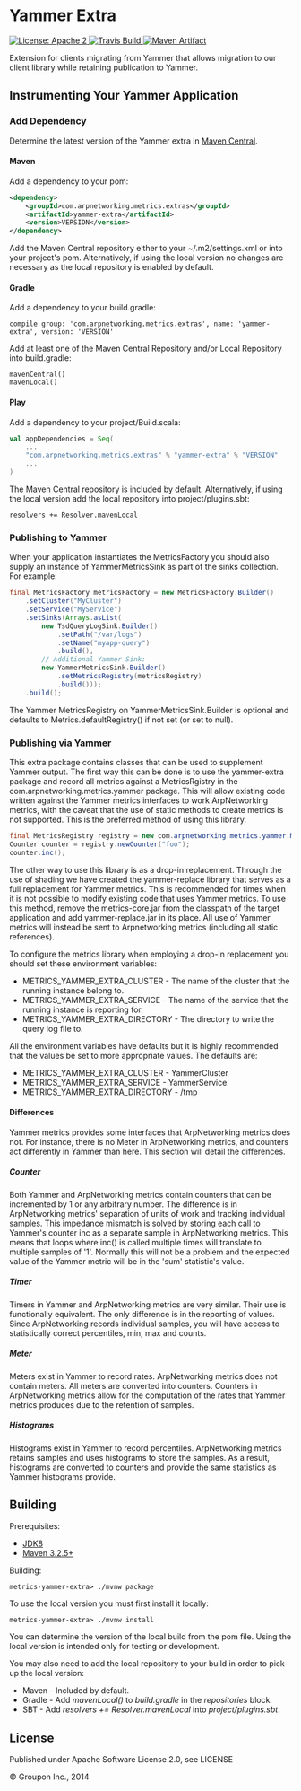 Yammer Extra
============

<a href="https://raw.githubusercontent.com/ArpNetworking/metrics-yammer-extra/master/LICENSE">
    <img src="https://img.shields.io/hexpm/l/plug.svg"
         alt="License: Apache 2">
</a>
<a href="https://travis-ci.org/ArpNetworking/metrics-yammer-extra/">
    <img src="https://travis-ci.org/ArpNetworking/metrics-yammer-extra.png"
         alt="Travis Build">
</a>
<a href="http://search.maven.org/#search%7Cga%7C1%7Cg%3A%22com.arpnetworking.metrics.extras%22%20a%3A%22yammer-extra%22">
    <img src="https://img.shields.io/maven-central/v/com.arpnetworking.metrics.extras/yammer-extra.svg"
         alt="Maven Artifact">
</a>

Extension for clients migrating from Yammer that allows migration to our client library while retaining publication to Yammer.


Instrumenting Your Yammer Application
-------------------------------------

### Add Dependency

Determine the latest version of the Yammer extra in [Maven Central](http://search.maven.org/#search%7Cga%7C1%7Cg%3A%22com.arpnetworking.metrics.extras%22%20a%3A%22yammer-extra%22).

#### Maven

Add a dependency to your pom:

```xml
<dependency>
    <groupId>com.arpnetworking.metrics.extras</groupId>
    <artifactId>yammer-extra</artifactId>
    <version>VERSION</version>
</dependency>
```

Add the Maven Central repository either to your ~/.m2/settings.xml or into your project's pom.  Alternatively, if using the local version no changes are necessary as the local repository is enabled by default.

#### Gradle

Add a dependency to your build.gradle:

    compile group: 'com.arpnetworking.metrics.extras', name: 'yammer-extra', version: 'VERSION'

Add at least one of the Maven Central Repository and/or Local Repository into build.gradle:

    mavenCentral()
    mavenLocal()

#### Play

Add a dependency to your project/Build.scala:

```scala
val appDependencies = Seq(
    ...
    "com.arpnetworking.metrics.extras" % "yammer-extra" % "VERSION"
    ...
)
```

The Maven Central repository is included by default.  Alternatively, if using the local version add the local repository into project/plugins.sbt:

    resolvers += Resolver.mavenLocal

### Publishing to Yammer

When your application instantiates the MetricsFactory you should also supply an instance of YammerMetricsSink as part of the sinks collection.  For example:

```java
final MetricsFactory metricsFactory = new MetricsFactory.Builder()
    .setCluster("MyCluster")
    .setService("MyService")
    .setSinks(Arrays.asList(
        new TsdQueryLogSink.Builder()
            .setPath("/var/logs")
            .setName("myapp-query")
            .build(),
        // Additional Yammer Sink:
        new YammerMetricsSink.Builder()
            .setMetricsRegistry(metricsRegistry)
            .build()));
    .build();
```

The Yammer MetricsRegistry on YammerMetricsSink.Builder is optional and defaults to Metrics.defaultRegistry() if not set (or set to null).

### Publishing via Yammer

This extra package contains classes that can be used to supplement Yammer output.  The first way this can be done is to use the yammer-extra package and record all
metrics against a MetricsRgistry in the com.arpnetworking.metrics.yammer package.  This will allow existing code written against the Yammer metrics interfaces to work
ArpNetworking metrics, with the caveat that the use of static methods to create metrics is not supported.  This is the preferred method of using this library.

```java
final MetricsRegistry registry = new com.arpnetworking.metrics.yammer.MetricsFactory();
Counter counter = registry.newCounter("foo");
counter.inc();
```

The other way to use this library is as a drop-in replacement.  Through the use of shading we have created the yammer-replace library that serves as a full
replacement for Yammer metrics.  This is recommended for times when it is not possible to modify existing code that uses Yammer metrics.  To use this method,
remove the metrics-core.jar from the classpath of the target application and add yammer-replace.jar in its place.  All use of Yammer metrics will instead be
sent to Arpnetworking metrics (including all static references).

To configure the metrics library when employing a drop-in replacement you should set these environment variables:

* METRICS_YAMMER_EXTRA_CLUSTER - The name of the cluster that the running instance belong to.
* METRICS_YAMMER_EXTRA_SERVICE - The name of the service that the running instance is reporting for.
* METRICS_YAMMER_EXTRA_DIRECTORY - The directory to write the query log file to.

All the environment variables have defaults but it is highly recommended that the values be set to more appropriate values.  The defaults are:

* METRICS_YAMMER_EXTRA_CLUSTER - YammerCluster
* METRICS_YAMMER_EXTRA_SERVICE - YammerService
* METRICS_YAMMER_EXTRA_DIRECTORY - /tmp

#### Differences

Yammer metrics provides some interfaces that ArpNetworking metrics does not.  For instance, there is no Meter in ArpNetworking metrics,
and counters act differently in Yammer than here.  This section will detail the differences.

##### Counter

Both Yammer and ArpNetworking metrics contain counters that can be incremented by 1 or any arbitrary number.  The difference is in
ArpNetworking metrics' separation of units of work and tracking individual samples.  This impedance mismatch is solved by storing each
call to Yammer's counter inc as a separate sample in ArpNetworking metrics.  This means that loops where inc() is called multiple times
will translate to multiple samples of '1'.  Normally this will not be a problem and the expected value of the Yammer metric will be in
the 'sum' statistic's value.

##### Timer

Timers in Yammer and ArpNetworking metrics are very similar.  Their use is functionally equivalent.  The only difference is in the
reporting of values.  Since ArpNetworking records individual samples, you will have access to statistically correct percentiles, min, max
and counts.

##### Meter

Meters exist in Yammer to record rates.  ArpNetworking metrics does not contain meters.  All meters are converted into counters.
Counters in ArpNetworking metrics allow for the computation of the rates that Yammer metrics produces due to the retention of samples.

##### Histograms

Histograms exist in Yammer to record percentiles.  ArpNetworking metrics retains samples and uses histograms to store the samples.  As a
result, histograms are converted to counters and provide the same statistics as Yammer histograms provide.

Building
--------

Prerequisites:
* [JDK8](http://www.oracle.com/technetwork/java/javase/downloads/jdk8-downloads-2133151.html)
* [Maven 3.2.5+](http://maven.apache.org/download.cgi)

Building:

    metrics-yammer-extra> ./mvnw package

To use the local version you must first install it locally:

    metrics-yammer-extra> ./mvnw install

You can determine the version of the local build from the pom file.  Using the local version is intended only for testing or development.

You may also need to add the local repository to your build in order to pick-up the local version:

* Maven - Included by default.
* Gradle - Add *mavenLocal()* to *build.gradle* in the *repositories* block.
* SBT - Add *resolvers += Resolver.mavenLocal* into *project/plugins.sbt*.

License
-------

Published under Apache Software License 2.0, see LICENSE

&copy; Groupon Inc., 2014
